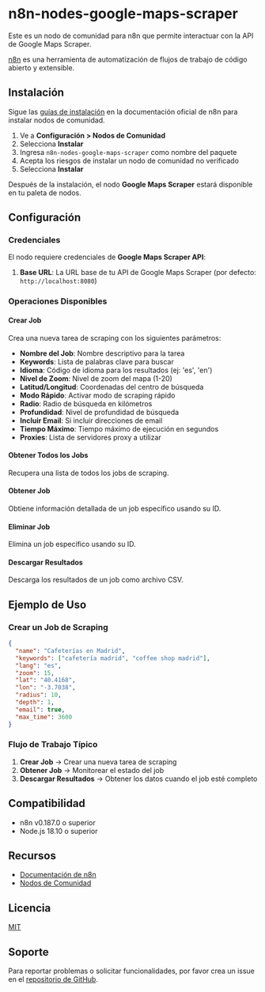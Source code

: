 # n8n-nodes-google-maps-scraper

Este es un nodo de comunidad para n8n que permite interactuar con la API de Google Maps Scraper.

[n8n](https://n8n.io/) es una herramienta de automatización de flujos de trabajo de código abierto y extensible.

## Instalación

Sigue las [guías de instalación](https://docs.n8n.io/integrations/community-nodes/installation/) en la documentación oficial de n8n para instalar nodos de comunidad.

1. Ve a **Configuración > Nodos de Comunidad**
2. Selecciona **Instalar**
3. Ingresa `n8n-nodes-google-maps-scraper` como nombre del paquete
4. Acepta los riesgos de instalar un nodo de comunidad no verificado
5. Selecciona **Instalar**

Después de la instalación, el nodo **Google Maps Scraper** estará disponible en tu paleta de nodos.

## Configuración

### Credenciales

El nodo requiere credenciales de **Google Maps Scraper API**:

1. **Base URL**: La URL base de tu API de Google Maps Scraper (por defecto: `http://localhost:8080`)

### Operaciones Disponibles

#### Crear Job
Crea una nueva tarea de scraping con los siguientes parámetros:
- **Nombre del Job**: Nombre descriptivo para la tarea
- **Keywords**: Lista de palabras clave para buscar
- **Idioma**: Código de idioma para los resultados (ej: 'es', 'en')
- **Nivel de Zoom**: Nivel de zoom del mapa (1-20)
- **Latitud/Longitud**: Coordenadas del centro de búsqueda
- **Modo Rápido**: Activar modo de scraping rápido
- **Radio**: Radio de búsqueda en kilómetros
- **Profundidad**: Nivel de profundidad de búsqueda
- **Incluir Email**: Si incluir direcciones de email
- **Tiempo Máximo**: Tiempo máximo de ejecución en segundos
- **Proxies**: Lista de servidores proxy a utilizar

#### Obtener Todos los Jobs
Recupera una lista de todos los jobs de scraping.

#### Obtener Job
Obtiene información detallada de un job específico usando su ID.

#### Eliminar Job
Elimina un job específico usando su ID.

#### Descargar Resultados
Descarga los resultados de un job como archivo CSV.

## Ejemplo de Uso

### Crear un Job de Scraping

```json
{
  "name": "Cafeterías en Madrid",
  "keywords": ["cafetería madrid", "coffee shop madrid"],
  "lang": "es",
  "zoom": 15,
  "lat": "40.4168",
  "lon": "-3.7038",
  "radius": 10,
  "depth": 1,
  "email": true,
  "max_time": 3600
}
```

### Flujo de Trabajo Típico

1. **Crear Job** → Crear una nueva tarea de scraping
2. **Obtener Job** → Monitorear el estado del job
3. **Descargar Resultados** → Obtener los datos cuando el job esté completo

## Compatibilidad

- n8n v0.187.0 o superior
- Node.js 18.10 o superior

## Recursos

- [Documentación de n8n](https://docs.n8n.io/)
- [Nodos de Comunidad](https://docs.n8n.io/integrations/community-nodes/)

## Licencia

[MIT](https://github.com/your-username/n8n-nodes-google-maps-scraper/blob/main/LICENSE.md)

## Soporte

Para reportar problemas o solicitar funcionalidades, por favor crea un issue en el [repositorio de GitHub](https://github.com/your-username/n8n-nodes-google-maps-scraper/issues).
